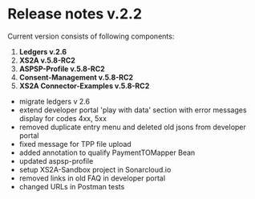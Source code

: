 # Release notes v.2.2

Current version consists of following components:
1. **Ledgers v.2.6**
2. **XS2A v.5.8-RC2**
3. **ASPSP-Profile v.5.8-RC2**
4. **Consent-Management v.5.8-RC2**
4. **XS2A Connector-Examples v.5.8-RC2**
 
- migrate ledgers v 2.6
- extend developer portal 'play with data' section with error messages display for codes 4xx, 5xx 
- removed duplicate entry menu and deleted old jsons from developer portal
- fixed message for TPP file upload
- added annotation to qualify PaymentTOMapper Bean
- updated aspsp-profile
- setup XS2A-Sandbox project in Sonarcloud.io
- removed links in old FAQ in developer portal
- changed URLs in Postman tests
